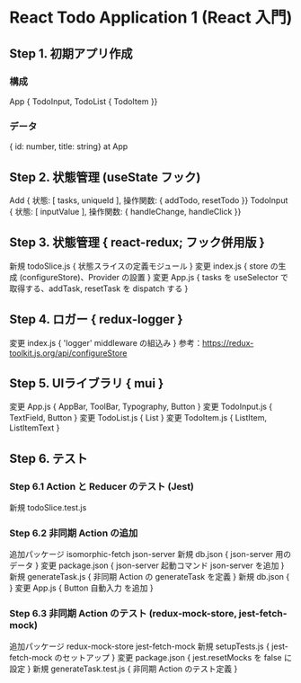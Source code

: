 # React Todo Application 1 (React 入門)

## Step 1. 初期アプリ作成
### 構成
App { TodoInput, TodoList { TodoItem }}
### データ
{ id: number, title: string} at App

## Step 2. 状態管理 (useState フック)
Add { 状態: [ tasks, uniqueId ], 操作関数: { addTodo, resetTodo }}
TodoInput { 状態: [ inputValue ], 操作関数: { handleChange, handleClick }}

## Step 3. 状態管理 { react-redux; フック併用版 }
新規 todoSlice.js { 状態スライスの定義モジュール }
変更 index.js { store の生成 (configureStore)、Provider の設置 }
変更 App.js { tasks を useSelector で取得する、addTask, resetTask を dispatch する }

## Step 4. ロガー { redux-logger }
変更 index.js { 'logger' middleware の組込み }
参考：https://redux-toolkit.js.org/api/configureStore

## Step 5. UIライブラリ { mui }
変更 App.js { AppBar, ToolBar, Typography, Button }
変更 TodoInput.js { TextField, Button }
変更 TodoList.js { List }
変更 TodoItem.js { ListItem, ListItemText }

## Step 6. テスト
### Step 6.1 Action と Reducer のテスト (Jest)
新規 todoSlice.test.js

### Step 6.2 非同期 Action の追加
追加パッケージ isomorphic-fetch json-server
新規 db.json { json-server 用のデータ }
変更 package.json { json-server 起動コマンド json-server を追加 }
新規 generateTask.js { 非同期 Action の generateTask を定義 }
新規 db.json { }
変更 App.js { Button 自動入力 を追加 }

### Step 6.3 非同期 Action のテスト (redux-mock-store, jest-fetch-mock)
追加パッケージ redux-mock-store jest-fetch-mock
新規 setupTests.js { jest-fetch-mock のセットアップ }
変更 package.json { jest.resetMocks を false に設定 }
新規 generateTask.test.js { 非同期 Action のテスト定義 }
